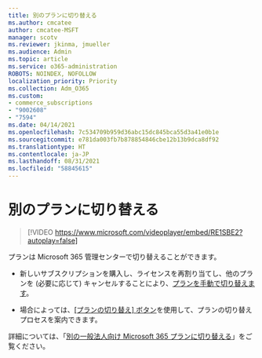 ```yaml
---
title: 別のプランに切り替える
ms.author: cmcatee
author: cmcatee-MSFT
manager: scotv
ms.reviewer: jkinma, jmueller
ms.audience: Admin
ms.topic: article
ms.service: o365-administration
ROBOTS: NOINDEX, NOFOLLOW
localization_priority: Priority
ms.collection: Adm_O365
ms.custom:
- commerce_subscriptions
- "9002608"
- "7594"
ms.date: 04/14/2021
ms.openlocfilehash: 7c534709b959d36abc15dc845bca55d3a41e0b1e
ms.sourcegitcommit: e781da003fb7b878854846cbe12b13b9dca8df92
ms.translationtype: HT
ms.contentlocale: ja-JP
ms.lasthandoff: 08/31/2021
ms.locfileid: "58845615"
---
```

# <a name="switch-to-a-different-plan"></a>別のプランに切り替える

> [!VIDEO https://www.microsoft.com/videoplayer/embed/RE1SBE2?autoplay=false]

プランは Microsoft 365 管理センターで切り替えることができます。

- 新しいサブスクリプションを購入し、ライセンスを再割り当てし、他のプランを (必要に応じて) キャンセルすることにより、[プランを手動で切り替えます](https://docs.microsoft.com/microsoft-365/commerce/subscriptions/switch-plans-manually)。

- 場合によっては、[[プランの切り替え] ボタン](https://docs.microsoft.com/microsoft-365/commerce/subscriptions/switch-to-a-different-plan#use-the-switch-plans-button)を使用して、プランの切り替えプロセスを案内できます。

詳細については、「[別の一般法人向け Microsoft 365 プランに切り替える](https://docs.microsoft.com/microsoft-365/commerce/subscriptions/switch-to-a-different-plan)」をご覧ください。
